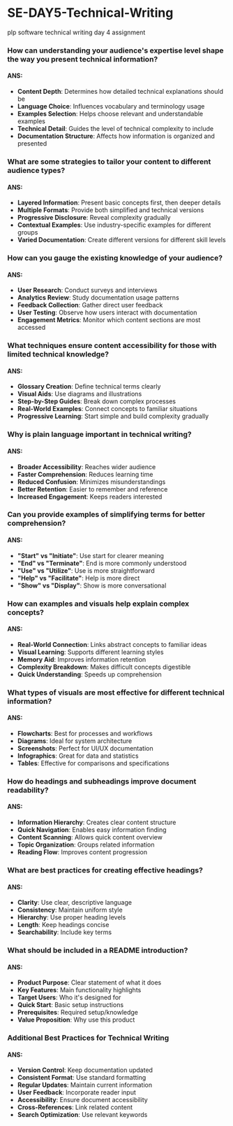 # SE-DAY5-Technical-Writing
plp software technical writing day 4 assignment



### How can understanding your audience's expertise level shape the way you present technical information?
#### ANS:
- **Content Depth**: Determines how detailed technical explanations should be
- **Language Choice**: Influences vocabulary and terminology usage
- **Examples Selection**: Helps choose relevant and understandable examples
- **Technical Detail**: Guides the level of technical complexity to include
- **Documentation Structure**: Affects how information is organized and presented

### What are some strategies to tailor your content to different audience types?
#### ANS:
- **Layered Information**: Present basic concepts first, then deeper details
- **Multiple Formats**: Provide both simplified and technical versions
- **Progressive Disclosure**: Reveal complexity gradually
- **Contextual Examples**: Use industry-specific examples for different groups
- **Varied Documentation**: Create different versions for different skill levels

### How can you gauge the existing knowledge of your audience?
#### ANS:
- **User Research**: Conduct surveys and interviews
- **Analytics Review**: Study documentation usage patterns
- **Feedback Collection**: Gather direct user feedback
- **User Testing**: Observe how users interact with documentation
- **Engagement Metrics**: Monitor which content sections are most accessed

### What techniques ensure content accessibility for those with limited technical knowledge?
#### ANS:
- **Glossary Creation**: Define technical terms clearly
- **Visual Aids**: Use diagrams and illustrations
- **Step-by-Step Guides**: Break down complex processes
- **Real-World Examples**: Connect concepts to familiar situations
- **Progressive Learning**: Start simple and build complexity gradually

### Why is plain language important in technical writing?
#### ANS:
- **Broader Accessibility**: Reaches wider audience
- **Faster Comprehension**: Reduces learning time
- **Reduced Confusion**: Minimizes misunderstandings
- **Better Retention**: Easier to remember and reference
- **Increased Engagement**: Keeps readers interested

### Can you provide examples of simplifying terms for better comprehension?
#### ANS:
- **"Start" vs "Initiate"**: Use start for clearer meaning
- **"End" vs "Terminate"**: End is more commonly understood
- **"Use" vs "Utilize"**: Use is more straightforward
- **"Help" vs "Facilitate"**: Help is more direct
- **"Show" vs "Display"**: Show is more conversational

### How can examples and visuals help explain complex concepts?
#### ANS:
- **Real-World Connection**: Links abstract concepts to familiar ideas
- **Visual Learning**: Supports different learning styles
- **Memory Aid**: Improves information retention
- **Complexity Breakdown**: Makes difficult concepts digestible
- **Quick Understanding**: Speeds up comprehension

### What types of visuals are most effective for different technical information?
#### ANS:
- **Flowcharts**: Best for processes and workflows
- **Diagrams**: Ideal for system architecture
- **Screenshots**: Perfect for UI/UX documentation
- **Infographics**: Great for data and statistics
- **Tables**: Effective for comparisons and specifications

### How do headings and subheadings improve document readability?
#### ANS:
- **Information Hierarchy**: Creates clear content structure
- **Quick Navigation**: Enables easy information finding
- **Content Scanning**: Allows quick content overview
- **Topic Organization**: Groups related information
- **Reading Flow**: Improves content progression

### What are best practices for creating effective headings?
#### ANS:
- **Clarity**: Use clear, descriptive language
- **Consistency**: Maintain uniform style
- **Hierarchy**: Use proper heading levels
- **Length**: Keep headings concise
- **Searchability**: Include key terms

### What should be included in a README introduction?
#### ANS:
- **Product Purpose**: Clear statement of what it does
- **Key Features**: Main functionality highlights
- **Target Users**: Who it's designed for
- **Quick Start**: Basic setup instructions
- **Prerequisites**: Required setup/knowledge
- **Value Proposition**: Why use this product

### Additional Best Practices for Technical Writing
#### ANS:
- **Version Control**: Keep documentation updated
- **Consistent Format**: Use standard formatting
- **Regular Updates**: Maintain current information
- **User Feedback**: Incorporate reader input
- **Accessibility**: Ensure document accessibility
- **Cross-References**: Link related content
- **Search Optimization**: Use relevant keywords
